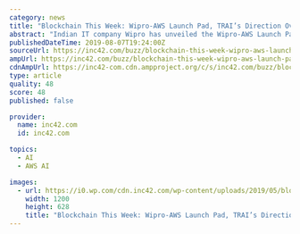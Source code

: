 ```yaml
---
category: news
title: "Blockchain This Week: Wipro-AWS Launch Pad, TRAI’s Direction Over Pesky Calls An..."
abstract: "Indian IT company Wipro has unveiled the Wipro-AWS Launch Pad, a co-innovation centre in collaboration with Amazon Web Services (AWS). Located in Wipro’s campus at Kodathi, Bengaluru ..."
publishedDateTime: 2019-08-07T19:24:00Z
sourceUrl: https://inc42.com/buzz/blockchain-this-week-wipro-aws-launch-pad-trais-direction-over-pesky-calls-and-more/
ampUrl: https://inc42.com/buzz/blockchain-this-week-wipro-aws-launch-pad-trais-direction-over-pesky-calls-and-more/amp/
cdnAmpUrl: https://inc42-com.cdn.ampproject.org/c/s/inc42.com/buzz/blockchain-this-week-wipro-aws-launch-pad-trais-direction-over-pesky-calls-and-more/amp/
type: article
quality: 48
score: 48
published: false

provider:
  name: inc42.com
  id: inc42.com

topics:
  - AI
  - AWS AI

images:
  - url: https://i0.wp.com/cdn.inc42.com/wp-content/uploads/2019/05/blockchain-soc.jpg?fit=1200%2C628&#038;ssl=1
    width: 1200
    height: 628
    title: "Blockchain This Week: Wipro-AWS Launch Pad, TRAI’s Direction Over Pesky Calls An..."
---
```


